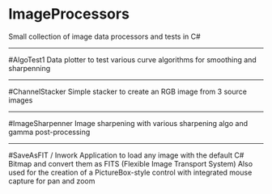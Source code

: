 # ImageProcessors
Small collection of image data processors and tests in C#

---
#AlgoTest1 
Data plotter to test various curve algorithms for smoothing and sharpenning

---
#ChannelStacker
Simple stacker to create an RGB image from 3 source images

---
#ImageSharpenner
Image sharpening with various sharpening algo and gamma post-processing

---
#SaveAsFIT / Inwork
Application to load any image with the default C# Bitmap and convert them as FITS (Flexible Image Transport System)
Also used for the creation of a PictureBox-style control with integrated mouse capture for pan and zoom
